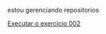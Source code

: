  estou gerenciando repositorios

<a href="https://euler-lemos.github.io/HTML-CSS/exe002/index.html">Executar o exercício 002 </a>